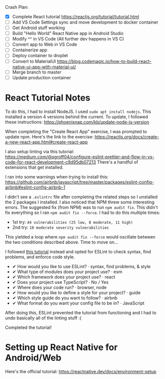 Crash Plan:


* [X] Complete React tutorial	 https://reactjs.org/tutorial/tutorial.html
* [ ] Add VS Code Settings sync and move development to docker container
* [ ] Get Android stuff working
* [ ] Build "Hello World" React Native app in Android Studio
* [ ] Modify ^^ in VS Code (All further dev happens in VS C)
* [ ] Convert app to Web in VS Code
* [ ] Containerize app
* [ ] Deploy container to droplet
* [ ] Convert to MaterialUI https://blog.codemagic.io/how-to-build-react-native-ui-app-with-material-ui/
* [ ] Merge branch to master
* [ ] Update production container

# React Tutorial Notes
To do this, I had to install NodeJS. I used `sudo apt install nodejs`. This installed a version 4 versions behind the current. To update, I followed these instructions:
https://phoenixnap.com/kb/update-node-js-version

When completing the "Create React App" exercise, I was prompted to update npm. Here's the link to the exercise:
https://reactjs.org/docs/create-a-new-react-app.html#create-react-app

I also setup linting via this tutorial:
https://medium.com/@sgroff04/configure-eslint-prettier-and-flow-in-vs-code-for-react-development-c9d95db07213
There's a handful of extensions that get installed.

I ran into some warnings when trying to install this:
https://github.com/airbnb/javascript/tree/master/packages/eslint-config-airbnb#eslint-config-airbnb-1

I didn't see a `.eslintrc` file after completing the related steps so I unstalled the 2 packages I installed. I also noticed that NPM threw some interesting errors. The suggested fix (from NPM) was to run `npm audit fix`. This didn't fix everything so I ran `npm audit fix --force`. I had to do this multiple times: 
* 1st try: `44 vulnerabilities (25 low, 8 moderate, 11 high)`
* 2nd try: `10 moderate severity vulnerabilities`

This yielded a loop where `npm audit fix --force` would oscillate between the two conditions described above. Time to move on...

I followed [this tutorial](https://code.visualstudio.com/docs/nodejs/reactjs-tutorial) instead and opted for ESLint to check syntax, find problems, and enforce code style. 

* ✔ How would you like to use ESLint? · syntax, find problems, & style
* ✔ What type of modules does your project use? · esm
* ✔ Which framework does your project use? · react
* ✔ Does your project use TypeScript? · No / Yes
* ✔ Where does your code run? · browser, node
* ✔ How would you like to define a style for your project? · guide
* ✔ Which style guide do you want to follow? · airbnb
* ✔ What format do you want your config file to be in? · JavaScript

After doing this, ESLint prevented the tutorial from functioning and I had to undo basically all of the linting stuff :(

Completed the tutorial!

# Setting up React Native for Android/Web
Here's the official tutorial: https://reactnative.dev/docs/environment-setup
